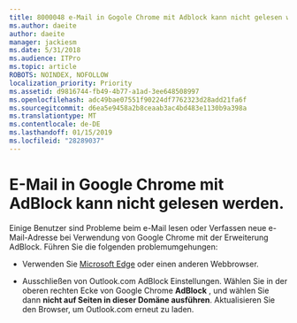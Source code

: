 ```yaml
---
title: 8000048 e-Mail in Gogole Chrome mit Adblock kann nicht gelesen werden.
ms.author: daeite
author: daeite
manager: jackiesm
ms.date: 5/31/2018
ms.audience: ITPro
ms.topic: article
ROBOTS: NOINDEX, NOFOLLOW
localization_priority: Priority
ms.assetid: d9816744-fb49-4b77-a1ad-3ee648508997
ms.openlocfilehash: adc49bae07551f90224df7762323d28add21fa6f
ms.sourcegitcommit: d6ea5e9458a2b8ceaab3ac4bd483e1130b9a398a
ms.translationtype: MT
ms.contentlocale: de-DE
ms.lasthandoff: 01/15/2019
ms.locfileid: "28289037"
---
```

# <a name="cant-read-email-in-google-chrome-with-adblock"></a>E-Mail in Google Chrome mit AdBlock kann nicht gelesen werden.

Einige Benutzer sind Probleme beim e-Mail lesen oder Verfassen neue e-Mail-Adresse bei Verwendung von Google Chrome mit der Erweiterung AdBlock. Führen Sie die folgenden problemumgehungen:
  
- Verwenden Sie [Microsoft Edge](https://go.microsoft.com/fwlink/p/?linkid=2001503&amp;clcid=0x409) oder einen anderen Webbrowser. 
    
- Ausschließen von Outlook.com AdBlock Einstellungen. Wählen Sie in der oberen rechten Ecke von Google Chrome **AdBlock** , und wählen Sie dann **nicht auf Seiten in dieser Domäne ausführen**. Aktualisieren Sie den Browser, um Outlook.com erneut zu laden. 
    

